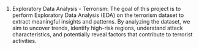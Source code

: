 1. Exploratory Data Analysis - Terrorism:
The goal of this project is to perform Exploratory Data Analysis (EDA) on the terrorism dataset to extract meaningful insights and patterns.
By analyzing the dataset, we aim to uncover trends, identify high-risk regions, understand attack characteristics, and potentially reveal factors that contribute to terrorist activities.
